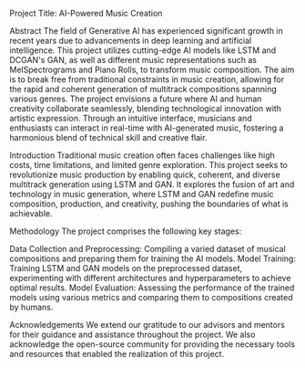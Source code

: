 Project Title: AI-Powered Music Creation

Abstract
The field of Generative AI has experienced significant growth in recent years due to advancements in deep learning and artificial intelligence. This project utilizes cutting-edge AI models like LSTM and DCGAN's GAN, as well as different music representations such as MelSpectrograms and Piano Rolls, to transform music composition. The aim is to break free from traditional constraints in music creation, allowing for the rapid and coherent generation of multitrack compositions spanning various genres. The project envisions a future where AI and human creativity collaborate seamlessly, blending technological innovation with artistic expression. Through an intuitive interface, musicians and enthusiasts can interact in real-time with AI-generated music, fostering a harmonious blend of technical skill and creative flair.

Introduction
Traditional music creation often faces challenges like high costs, time limitations, and limited genre exploration. This project seeks to revolutionize music production by enabling quick, coherent, and diverse multitrack generation using LSTM and GAN. It explores the fusion of art and technology in music generation, where LSTM and GAN redefine music composition, production, and creativity, pushing the boundaries of what is achievable.

Methodology
The project comprises the following key stages:

Data Collection and Preprocessing: Compiling a varied dataset of musical compositions and preparing them for training the AI models.
Model Training: Training LSTM and GAN models on the preprocessed dataset, experimenting with different architectures and hyperparameters to achieve optimal results.
Model Evaluation: Assessing the performance of the trained models using various metrics and comparing them to compositions created by humans.

Acknowledgements
We extend our gratitude to our advisors and mentors for their guidance and assistance throughout the project. We also acknowledge the open-source community for providing the necessary tools and resources that enabled the realization of this project.
